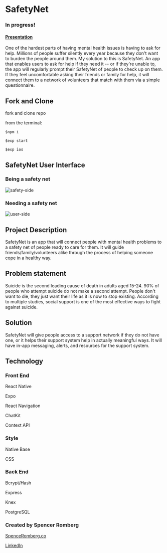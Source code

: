 # SafetyNet
### In progress!
#### [Presentation](https://www.youtube.com/watch?v=lGM80rxSF20) 

One of the hardest parts of having mental health issues is having to ask for help. Millions of people suffer silently every year because they don't want to burden the people around them. My solution to this is SafetyNet. An app that enables users to ask for help if they need it -- or if they're unable to, the app will regularly prompt their SafetyNet of people to check up on them. If they feel uncomfortable asking their friends or family for help, it will connect them to a network of volunteers that match with them via a simple questionnaire. 

## Fork and Clone
fork and clone repo

from the terminal:
```
$npm i

$exp start

$exp ios
```

## SafetyNet User Interface 
### Being a safety net
![safety-side](https://user-images.githubusercontent.com/33329110/43345739-df9f35a6-91ab-11e8-84b2-de44874c1a26.gif)

### Needing a safety net
![user-side](https://user-images.githubusercontent.com/33329110/43345752-e990089c-91ab-11e8-88a1-42ccc6d29a9d.gif)


## Project Description

SafetyNet is an app that will connect people with mental health problems to a safety net of people ready to care for them. It will guide friends/family/volunteers alike through the process of helping someone cope in a healthy way. 


## Problem statement

Suicide is the second leading cause of death in adults aged 15-24. 90% of people who attempt suicide do not make a second attempt. People don't want to die, they just want their life as it is now to stop existing. According to multiple studies, social support is one of the most effective ways to fight against suicide.

## Solution

SafetyNet will give people access to a support network if they do not have one, or it helps their support system help in actually meaningful ways. It will have in-app messaging, alerts, and resources for the support system.


## Technology

### Front End

React Native 

Expo

React Navigation

ChatKit

Context API

### Style

Native Base

CSS

### Back End

Bcrypt/Hash

Express

Knex

PostgreSQL

### Created by Spencer Romberg

[SpenceRomberg.co](https://spenceromberg.co/)

[LinkedIn](https://www.linkedin.com/in/spencer-romberg/)

